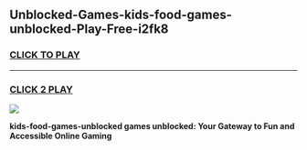 
## Unblocked-Games-kids-food-games-unblocked-Play-Free-i2fk8
<h3>
<a href="https://premium76.site?title=kids-food-games-unblocked&ref=10A">CLICK TO PLAY</a></h3>
<hr>

<h3>
<a href="https://premium76.site?title=kids-food-games-unblocked&ref=10A">CLICK 2 PLAY</a>
  
</h3>

<a href="https://premium76.site?title=kids-food-games-unblocked&ref=10A"><img src="https://clearcache.store/games.png"></a>


**kids-food-games-unblocked games unblocked: Your Gateway to Fun and Accessible Online Gaming**
